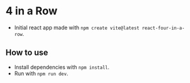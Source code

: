 # 4 in a Row

- Initial react app made with `npm create vite@latest react-four-in-a-row`.

## How to use

- Install dependencies with `npm install`.
- Run with `npm run dev`.
